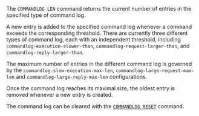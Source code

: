 The `COMMANDLOG LEN` command returns the current number of entries in the specified type of command log.

A new entry is added to the specified command log whenever a command exceeds the corresponding threshold. There are currently three different types of command log, each with an independent threshold, including `commandlog-execution-slower-than`, `commandlog-request-larger-than`, and `commandlog-reply-larger-than`.

The maximum number of entries in the different command log is governed by the `commandlog-slow-execution-max-len`, `commandlog-large-request-max-len` and `commandlog-large-reply-max-len` configurations.

Once the command log reaches its maximal size, the oldest entry is removed whenever a new entry is created.

The command log can be cleared with the [`COMMANDLOG RESET`](connandlog-reset.md) command.
